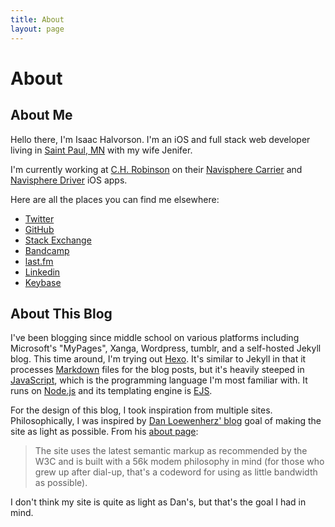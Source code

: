 ```yaml
---
title: About
layout: page
---
```


# About

## About Me

Hello there, I'm Isaac Halvorson. I'm an iOS and full stack web developer living in [Saint Paul, MN](https://en.wikipedia.org/wiki/Saint_Paul,_Minnesota) with my wife Jenifer.

I'm currently working at [C.H. Robinson](https://www.chrobinson.com) on their [Navisphere Carrier](https://itunes.apple.com/us/app/navisphere-carrier/id1089613477?mt=8) and [Navisphere Driver](https://itunes.apple.com/us/app/navisphere-driver/id1247478172?mt=8) iOS apps.

Here are all the places you can find me elsewhere:

- [Twitter](http://twitter.com/hisaac)
- [GitHub](http://github.com/hisaac)
- [Stack Exchange](http://stackexchange.com/users/5023139/hisaac)
- [Bandcamp](https://bandcamp.com/hisaac)
- [last.fm](http://www.last.fm/user/hisaaac)
- [Linkedin](https://www.linkedin.com/in/isaachalvorson)
- [Keybase](https://keybase.io/hisaac)

## About This Blog

I've been blogging since middle school on various platforms including Microsoft's "MyPages", Xanga, Wordpress, tumblr, and a self-hosted Jekyll blog. This time around, I'm trying out [Hexo](https://hexo.io). It's similar to Jekyll in that it processes [Markdown](https://daringfireball.net/projects/markdown/) files for the blog posts, but it's heavily steeped in [JavaScript](https://en.wikipedia.org/wiki/JavaScript), which is the programming language I'm most familiar with. It runs on [Node.js](https://nodejs.org/en/) and its templating engine is [EJS](http://www.embeddedjs.com).

For the design of this blog, I took inspiration from multiple sites. Philosophically, I was inspired by [Dan Loewenherz' blog](https://dlo.me/) goal of making the site as light as possible. From his [about page](https://dlo.me/about/):

> The site uses the latest semantic markup as recommended by the W3C and is built with a 56k modem philosophy in mind (for those who grew up after dial-up, that's a codeword for using as little bandwidth as possible).

I don't think my site is quite as light as Dan's, but that's the goal I had in mind.
